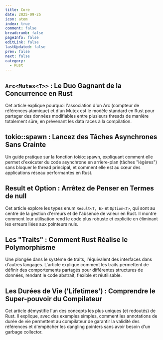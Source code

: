 ```yaml
---
title: Core
date: 2025-09-25
icon: atom
index: true
comment: false
breadcrumb: false
pageInfo: false
editLink: false
lastUpdated: false
prev: false
next: false
category:
  - Rust
---
```


## `Arc<Mutex<T>>` : Le Duo Gagnant de la Concurrence en Rust

Cet article explique pourquoi l'association d'un Arc (compteur de références atomique) et d'un Mutex est le modèle standard en Rust pour partager des données modifiables entre plusieurs threads de manière totalement sûre, en prévenant les data races à la compilation.

## tokio::spawn : Lancez des Tâches Asynchrones Sans Crainte

Un guide pratique sur la fonction tokio::spawn, expliquant comment elle permet d'exécuter du code asynchrone en arrière-plan (tâches "légères") sans bloquer le thread principal, et comment elle est au cœur des applications réseau performantes en Rust.

## Result et Option : Arrêtez de Penser en Termes de null

Cet article explore les types enum `Result<T, E>` et `Option<T>`, qui sont au centre de la gestion d'erreurs et de l'absence de valeur en Rust. Il montre comment leur utilisation rend le code plus robuste et explicite en éliminant les erreurs liées aux pointeurs nuls.

## Les "Traits" : Comment Rust Réalise le Polymorphisme

Une plongée dans le système de traits, l'équivalent des interfaces dans d'autres langages. L'article explique comment les traits permettent de définir des comportements partagés pour différentes structures de données, rendant le code abstrait, flexible et réutilisable.

## Les Durées de Vie ('Lifetimes') : Comprendre le Super-pouvoir du Compilateur

Cet article démystifie l'un des concepts les plus uniques (et redoutés) de Rust. Il explique, avec des exemples simples, comment les annotations de durée de vie permettent au compilateur de garantir la validité des références et d'empêcher les dangling pointers sans avoir besoin d'un garbage collector.
